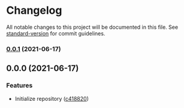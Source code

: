 # Changelog

All notable changes to this project will be documented in this file. See [standard-version](https://github.com/conventional-changelog/standard-version) for commit guidelines.

### [0.0.1](https://gitlab.com/double-cup/template-barista/fancy/compare/v0.0.0...v0.0.1) (2021-06-17)

## 0.0.0 (2021-06-17)


### Features

* Initialize repository ([c418820](https://gitlab.com/double-cup/template-barista/fancy/commit/c4188206dda4a19a02e387992881fc6e1aa3a5d9))
